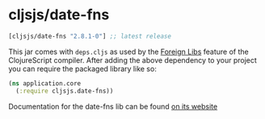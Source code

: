 # cljsjs/date-fns

[](dependency)
```clojure
[cljsjs/date-fns "2.8.1-0"] ;; latest release
```
[](/dependency)

This jar comes with `deps.cljs` as used by the [Foreign Libs][flibs] feature
of the ClojureScript compiler. After adding the above dependency to your project
you can require the packaged library like so:

```clojure
(ns application.core
  (:require cljsjs.date-fns))
```

Documentation for the date-fns lib can be found [on its website](https://date-fns.org/)

[flibs]: https://clojurescript.org/reference/packaging-foreign-deps

